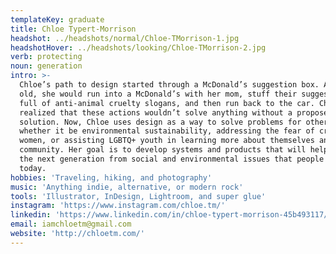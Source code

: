 ```yaml
---
templateKey: graduate
title: Chloe Typert-Morrison
headshot: ../headshots/normal/Chloe-TMorrison-1.jpg
headshotHover: ../headshots/looking/Chloe-TMorrison-2.jpg
verb: protecting
noun: generation
intro: >-
  Chloe’s path to design started through a McDonald’s suggestion box. At 7 years
  old, she would run into a McDonald’s with her mom, stuff their suggestion box
  full of anti-animal cruelty slogans, and then run back to the car. Chloe soon
  realized that these actions wouldn’t solve anything without a proposed
  solution. Now, Chloe uses design as a way to solve problems for others;
  whether it be environmental sustainability, addressing the fear of crime in
  women, or assisting LGBTQ+ youth in learning more about themselves and their
  community. Her goal is to develop systems and products that will help protect
  the next generation from social and environmental issues that people face
  today.
hobbies: 'Traveling, hiking, and photography'
music: 'Anything indie, alternative, or modern rock'
tools: 'Illustrator, InDesign, Lightroom, and super glue'
instagram: 'https://www.instagram.com/chloe.tm/'
linkedin: 'https://www.linkedin.com/in/chloe-typert-morrison-45b493117/'
email: iamchloetm@gmail.com
website: 'http://chloetm.com/'
---
```


